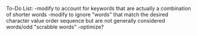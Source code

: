To-Do List:
-modify to account for keywords that are actually a combination of shorter words
-modify to ignore "words" that match the desired character value order sequence but are not generally considered words/odd "scrabble words"
-optimize?

